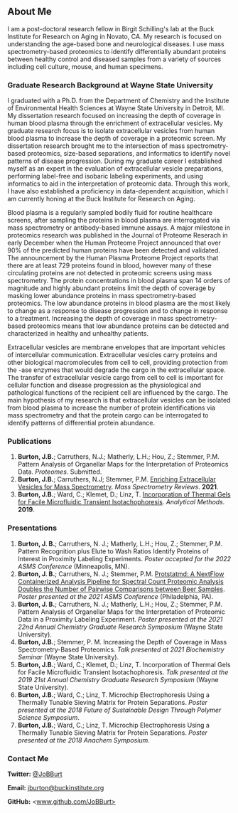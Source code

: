 ## About Me

I am a post-doctoral research fellow in Birgit Schilling's lab at the Buck Institute for Research on Aging in Novato, CA.
My research is focused on understanding the age-based bone and neurological diseases.
I use mass spectrometry-based proteomics to identify differentially abundant proteins between healthy control and diseased samples from a variety of sources including cell culture, mouse, and human specimens.

### Graduate Research Background at Wayne State University

I graduated with a Ph.D. from the Department of Chemistry and the Institute of Environmental Health Sciences at Wayne State University in Detroit, MI.
My dissertation research focused on increasing the depth of coverage in human blood plasma through the enrichment of extracellular vesicles.
My graduate research focus is to isolate extracellular vesicles from human blood plasma to increase the depth of coverage in a proteomic screen.
My dissertation research brought me to the intersection of mass spectrometry-based proteomics, size-based separations, and informatics to identify novel patterns of disease progression.
During my graduate career I established myself as an expert in the evaluation of extracellular vesicle preparations, performing label-free and isobaric labeling experiments, and using informatics to aid in the interpretation of proteomic data.
Through this work, I have also established a proficiency in data-dependent acquisition, which I am currently honing at the Buck Institute for Research on Aging.

Blood plasma is a regularly sampled bodily fluid for routine healthcare screens, after sampling the proteins in blood plasma are interrogated via mass spectrometry or antibody-based immune assays.
A major milestone in proteomics research was published in the Journal of Proteome Reserach in early December when the Human Proteome Project announced that over 90% of the predicted human proteins have been detected and validated.
The announcement by the Human Plasma Proteome Project reports that there are at least 729 proteins found in blood, however many of these circulating proteins are not detected in proteomic screens using mass spectrometry.
The protein concentrations in blood plasma span 14 orders of magnitude and highly abundant proteins limit the depth of coverage by masking lower abundance proteins in mass spectrometry-based proteomics.
The low abundance proteins in blood plasma are the most likely to change as a response to disease progression and to change in response to a treatment.
Increasing the depth of coverage in mass spectrometry-based proteomics means that low abundance proteins can be detected and characterized in healthy and unhealthy patients.

Extracellular vesicles are membrane envelopes that are important vehicles of intercellular communication.
Extracellular vesicles carry proteins and other biological macromolecules from cell to cell, providing protection from the -ase enzymes that would degrade the cargo in the extracellular space.
The transfer of extracellular vesicle cargo from cell to cell is important for cellular function and disease progression as the physiological and pathological functions of the recipient cell are influenced by the cargo.
The main hypothesis of my research is that extracellular vesicles can be isolated from blood plasma to increase the number of protein identifications via mass spectrometry and that the protein cargo can be interrogated to identify patterns of differential protein abundance.

### Publications

1. **Burton, J.B.**; Carruthers, N.J.; Matherly, L.H.; Hou, Z.; Stemmer, P.M. Pattern Analysis of Organellar Maps for the Interpretation of Proteomics Data. _Proteomes_. Submitted.
2. **Burton, J.B.**; Carruthers, N.J; Stemmer, P.M. [Enriching Extracellular Vesicles for Mass Spectrometry](https://doi.org/10.1002/mas.21738). _Mass Spectrometry Reviews_. **2021**. 
3. **Burton, J.B.**; Ward, C.; Klemet, D.; Linz, T. [Incorporation of Thermal Gels for Facile Microfluidic Transient Isotachophoresis](https://doi.org/10.1039/c9ay01384a). _Analytical Methods_. **2019**.

### Presentations

1. **Burton, J. B.**; Carruthers, N. J.; Matherly, L.H.; Hou, Z.; Stemmer, P.M. Pattern Recognition plus Elute to Wash Ratios Identify Proteins of Interest in Proximity Labeling Experiments. _Poster accepted for the 2022 ASMS Conference_ (Minneapolis, MN).
2. **Burton, J. B.**; Carruthers, N. J.; Stemmer, P.M. [Protstatmd: A NextFlow Containerized Analysis Pipeline for Spectral Count Proteomic Analysis Doubles the Number of Pairwise Comparisons between Beer Samples](ASMS2021.md). _Poster presented at the 2021 ASMS Conference_ (Philadelphia, PA).
3. **Burton, J. B.**; Carruthers, N. J.; Matherly, L.H.; Hou, Z.; Stemmer, P.M. Pattern Analysis of Organellar Maps for the Interpretation of Proteomic Data in a Proximity Labeling Experiment. _Poster presented at the 2021 22nd Annual Chemistry Graduate Research Symposium_ (Wayne State University).
4. **Burton, J.B.**; Stemmer, P. M. Increasing the Depth of Coverage in Mass Spectrometry-Based Proteomics. _Talk presented at 2021 Biochemistry Seminar_ (Wayne State University).
5. **Burton, J.B.**; Ward, C.; Klemet, D.; Linz, T. Incorporation of Thermal Gels for Facile Microfluidic Transient Isotachophoresis. _Talk presented at the 2019 21st Annual Chemistry Graduate Research Symposium_ (Wayne State University).
6. **Burton, J.B.**; Ward, C.; Linz, T. Microchip Electrophoresis Using a Thermally Tunable Sieving Matrix for Protein Separations. _Poster presented at the 2018 Future of Sustainable Design Through Polymer Science Symposium_.
8. **Burton, J.B.**; Ward, C.; Linz, T. Microchip Electrophoresis Using a Thermally Tunable Sieving Matrix for Protein Separations. _Poster presented at the 2018 Anachem Symposium_. 

### Contact Me

**Twitter:** [@JoBBurt](https://twitter.com/JoBBurt)

**Email:** <jburton@buckinstitute.org>

**GitHub:** <www.github.com/JoBBurt>
